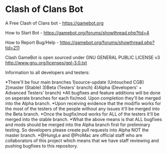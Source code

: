 # Clash of Clans Bot
A Free Clash of Clans bot - https://gamebot.org

How to Start Bot - https://gamebot.org/forums/showthread.php?tid=4

How to Report Bug/Help - https://gamebot.org/forums/showthread.php?tid=211

Clash GameBot is open sourced under GNU GENERAL PUBLIC LICENSE v3
http://www.gnu.org/licenses/gpl-3.0.txt

Information to all developers and testers:

*There'll be four main branches
1)source-update (Untouched CGB)
2)master (Stable)
3)Beta (Testers' branch)
4)Alpha (Developers' + Advanced Testers' branch)
*All bugfixes and feature additions will be done on seperate branches for each fix/mod. Upon completion they'll be merged into the Alpha branch.
*Upon receiving evidence that the mod/fix works for the most of the testers of the people without any issues it'll be merged into the Beta branch.
*Once the bugfix/mod works for ALL of the testers it'll be merged into the stable branch.
*What the above means is that ALL bugfixes and mods should be merged into the Alpha branch first for preliminary testing. So developers please create pull requests into Alpha NOT the master branch.
*@HungLe and @ProMac are official staff who are collaborators of this project which means that we have staff reviewing and pushing bugfixes to this repository.